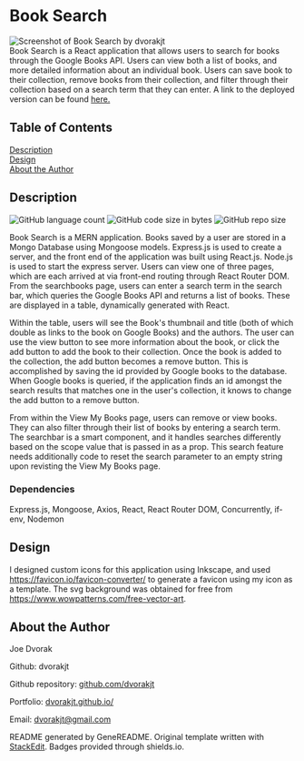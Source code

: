 # Book Search
![Screenshot of Book Search by dvorakjt](./read_me_images/screen1.gif)  
Book Search is a React application that allows users to search for books through the Google Books API. Users can view both a list of books, and more detailed information about an individual book. Users can save book to their collection, remove books from their collection, and filter through their collection based on a search term that they can enter. A link to the deployed version can be found [here.](https://safe-plains-14217.herokuapp.com/mybooks)

## Table of Contents

[Description](#description)  
[Design](#design)  
[About the Author](#about-the-author)  

## Description

![GitHub language count](https://img.shields.io/github/languages/count/dvorakjt/booktionaryV2) ![GitHub code size in bytes](https://img.shields.io/github/languages/code-size/dvorakjt/booktionaryV2) ![GitHub repo size](https://img.shields.io/github/repo-size/dvorakjt/booktionaryV2)

Book Search is a MERN application. Books saved by a user are stored in a Mongo Database using Mongoose models. Express.js is used to create a server, and the front end of the application was built using React.js. Node.js is used to start the express server. Users can view one of three pages, which are each arrived at via front-end routing through React Router DOM. From the searchbooks page, users can enter a search term in the search bar, which queries the Google Books API and returns a list of books. These are displayed in a table, dynamically generated with React.  

Within the table, users will see the Book's thumbnail and title (both of which double as links to the book on Google Books) and the authors. The user can use the view button to see more information about the book, or click the add button to add the book to their collection. Once the book is added to the collection, the add button becomes a remove button. This is accomplished by saving the id provided by Google books to the database. When Google books is queried, if the application finds an id amongst the search results that matches one in the user's collection, it knows to change the add button to a remove button.  

From within the View My Books page, users can remove or view books. They can also filter through their list of books by entering a search term. The searchbar is a smart component, and it handles searches differently based on the scope value that is passed in as a prop. This search feature needs additionally code to reset the search parameter to an empty string upon revisting the View My Books page. 


### Dependencies

Express.js, Mongoose, Axios, React, React Router DOM, Concurrently, if-env, Nodemon

## Design

I designed custom icons for this application using Inkscape, and used https://favicon.io/favicon-converter/ to generate a favicon using my icon as a template. The svg background was obtained for free from https://www.wowpatterns.com/free-vector-art.


## About the Author

Joe Dvorak

Github: dvorakjt

Github repository: [github.com/dvorakjt](https://github.com/dvorakjt/)

Portfolio: [dvorakjt.github.io/](https://userName.github.io/)

Email: dvorakjt@gmail.com

README generated by GeneREADME. Original template written with [StackEdit](https://stackedit.io/). Badges provided through shields.io.
